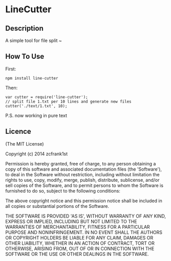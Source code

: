 # LineCutter

## Description

A simple tool for file split ~

## How To Use
First:

	npm install line-cutter
	
Then:
	
	var cutter = require('line-cutter');
	// split file 1.txt per 10 lines and generate new files
	cutter('./text/1.txt', 10); 
	
P.S. now working in pure text

## Licence

(The MIT License)

Copyright (c) 2014 zcfrank1st

Permission is hereby granted, free of charge, to any person obtaining
a copy of this software and associated documentation files (the
'Software'), to deal in the Software without restriction, including
without limitation the rights to use, copy, modify, merge, publish,
distribute, sublicense, and/or sell copies of the Software, and to
permit persons to whom the Software is furnished to do so, subject to
the following conditions:

The above copyright notice and this permission notice shall be
included in all copies or substantial portions of the Software.

THE SOFTWARE IS PROVIDED 'AS IS', WITHOUT WARRANTY OF ANY KIND,
EXPRESS OR IMPLIED, INCLUDING BUT NOT LIMITED TO THE WARRANTIES OF
MERCHANTABILITY, FITNESS FOR A PARTICULAR PURPOSE AND NONINFRINGEMENT.
IN NO EVENT SHALL THE AUTHORS OR COPYRIGHT HOLDERS BE LIABLE FOR ANY
CLAIM, DAMAGES OR OTHER LIABILITY, WHETHER IN AN ACTION OF CONTRACT,
TORT OR OTHERWISE, ARISING FROM, OUT OF OR IN CONNECTION WITH THE
SOFTWARE OR THE USE OR OTHER DEALINGS IN THE SOFTWARE.